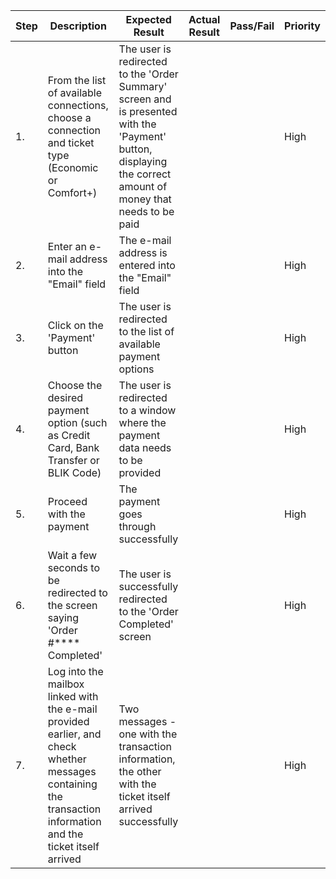 | Step         | Description            | Expected Result | Actual Result | Pass/Fail | Priority |
|--------------|------------------------|-----------------|---------------|-----------|----------|
| 1.           | From the list of available connections, choose a connection and ticket type (Economic or Comfort+) | The user is redirected to the 'Order Summary' screen and is presented with the 'Payment' button, displaying the correct amount of money that needs to be paid  |     |     | High |
| 2.           | Enter an e-mail address into the "Email" field | The e-mail address is entered into the "Email" field |     |     | High |
| 3.           | Click on the 'Payment' button | The user is redirected to the list of available payment options |     |     | High |
| 4.           | Choose the desired payment option (such as Credit Card, Bank Transfer or BLIK Code) | The user is redirected to a window where the payment data needs to be provided |     |     | High |
| 5.           | Proceed with the payment | The payment goes through successfully |     |     | High |
| 6.           | Wait a few seconds to be redirected to the screen saying 'Order #**** Completed'  | The user is successfully redirected to the 'Order Completed' screen |     |     | High |
| 7. | Log into the mailbox linked with the e-mail provided earlier, and check whether messages containing the transaction information and the ticket itself arrived | Two messages - one with the transaction information, the other with the ticket itself arrived successfully | | | High |
